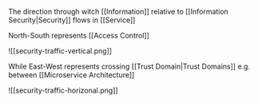 The direction through witch [[Information]] relative to [[Information Security|Security]] flows in [[Service]]

North-South represents [[Access Control]]

![[security-traffic-vertical.png]]

While East-West represents crossing [[Trust Domain|Trust Domains]] e.g. between [[Microservice Architecture]]

![[security-traffic-horizonal.png]]